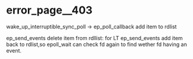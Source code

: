 # error_page__403

wake_up_interruptible_sync_poll -> ep_poll_callback add item to rdlist

ep_send_events delete item from rdllist: for LT ep_send_events add item back to rdlist,so epoll_wait can
check fd again to find wether fd having an event. 
